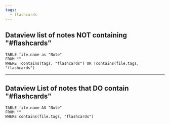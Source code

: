 ```yaml
---
tags:
  - flashcards
---
```


## Dataview list of notes NOT containing "#flashcards"
``` dataview
TABLE file.name as "Note"
FROM ""
WHERE !contains(tags, "flashcards") OR !contains(file.tags, "flashcards")
```


---

## Dataview List of notes that DO contain "#flashcards"
```dataview
TABLE file.name AS "Note"
FROM ""
WHERE contains(file.tags, "flashcards")
```




